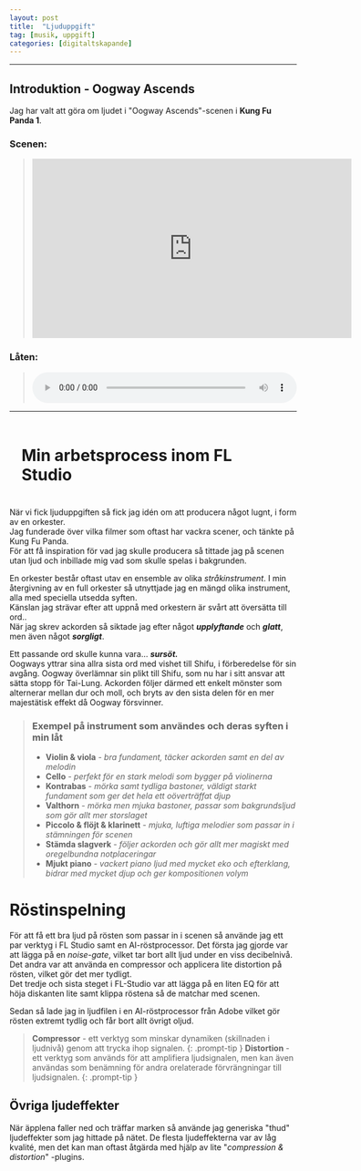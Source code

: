 ```yaml
---
layout: post
title:  "Ljuduppgift"
tag: [musik, uppgift]
categories: [digitaltskapande]
---
```

___
## Introduktion - Oogway Ascends
Jag har valt att göra om ljudet i "Oogway Ascends"-scenen i **Kung Fu Panda 1**.  

### Scenen:
> <iframe width="560" height="315" src="https://www.youtube.com/embed/hYAQtEs2Img" title="YouTube video player" frameborder="0" allow="accelerometer; autoplay; clipboard-write; encrypted-media; gyroscope; picture-in-picture" allowfullscreen></iframe>
  
### Låten:
> <audio controls style="width: 100%;"> <source src="/Inner_Peace.wav"> </audio>

***

<h1 style="background-color: var(--mask-bg); padding: 0.75em; border-radius: 6px;"><b>Min arbetsprocess inom FL Studio</b></h1>

När vi fick ljuduppgiften så fick jag idén om att producera något lugnt, i form av en orkester.  
Jag funderade över vilka filmer som oftast har vackra scener, och tänkte på Kung Fu Panda.  
För att få inspiration för vad jag skulle producera så tittade jag på scenen utan ljud och inbillade mig vad som skulle spelas i bakgrunden.

En orkester består oftast utav en ensemble av olika *stråkinstrument*.
I min återgivning av en full orkester så utnyttjade jag en mängd olika instrument, alla med speciella utsedda syften.  
Känslan jag strävar efter att uppnå med orkestern är svårt att översätta till ord..  
När jag skrev ackorden så siktade jag efter något ***upplyftande*** och ***glatt***, men även något ***sorgligt***. 


Ett passande ord skulle kunna vara... ***sursöt.***  
Oogways yttrar sina allra sista ord med vishet till Shifu, i förberedelse för sin avgång. Oogway överlämnar sin plikt till Shifu, som nu har i sitt ansvar att sätta stopp för Tai-Lung.
Ackorden följer därmed ett enkelt mönster som alternerar mellan dur och moll, och bryts av den sista delen för en mer majestätisk effekt då Oogway försvinner.

> ### **Exempel på instrument som användes och deras syften i min låt**
>
> - **Violin & viola** - *bra fundament, täcker ackorden samt en del av melodin*
> - **Cello** - *perfekt för en stark melodi som bygger på violinerna*
> - **Kontrabas** - *mörka samt tydliga bastoner, väldigt starkt fundament som ger det hela ett oöverträffat djup*
> - **Valthorn** - *mörka men mjuka bastoner, passar som bakgrundsljud som gör allt mer storslaget*
> - **Piccolo & flöjt & klarinett** - *mjuka, luftiga melodier som passar in i stämningen för scenen*
> - **Stämda slagverk** - *följer ackorden och gör allt mer magiskt med oregelbundna notplaceringar*
> - **Mjukt piano** - *vackert piano ljud med mycket eko och efterklang, bidrar med mycket djup och ger kompositionen volym*

# Röstinspelning
För att få ett bra ljud på rösten som passar in i scenen så använde jag ett par verktyg i FL Studio samt en AI-röstprocessor.
Det första jag gjorde var att lägga på en *noise-gate*, vilket tar bort allt ljud under en viss decibelnivå.  
Det andra var att använda en compressor och applicera lite distortion på rösten, vilket gör det mer tydligt.  
Det tredje och sista steget i FL-Studio var att lägga på en liten EQ för att höja diskanten lite samt klippa röstena så de matchar med scenen.

Sedan så lade jag in ljudfilen i en AI-röstprocessor från Adobe vilket gör rösten extremt tydlig och får bort allt övrigt oljud.

> **Compressor** - ett verktyg som minskar dynamiken (skillnaden i ljudnivå) genom att trycka ihop signalen.
{: .prompt-tip }
> **Distortion** - ett verktyg som används för att amplifiera ljudsignalen, men kan även användas som benämning för andra orelaterade förvrängningar till ljudsignalen.
{: .prompt-tip }

## Övriga ljudeffekter

När äpplena faller ned och träffar marken så använde jag generiska "thud" ljudeffekter som jag hittade på nätet. De flesta ljudeffekterna var av låg kvalité, men det kan man oftast åtgärda med hjälp av lite "*compression & distortion*" -plugins.




